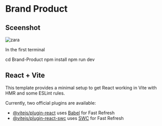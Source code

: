 # Brand Product

## Sceenshot
![zara](https://github.com/Vandana915/Brand-Product/assets/124566666/d9cfad43-9561-46a5-af13-d1f3f0eea8d6)


In the first terminal

cd Brand-Product
npm install 
npm run dev



## React + Vite

This template provides a minimal setup to get React working in Vite with HMR and some ESLint rules.

Currently, two official plugins are available:

- [@vitejs/plugin-react](https://github.com/vitejs/vite-plugin-react/blob/main/packages/plugin-react/README.md) uses [Babel](https://babeljs.io/) for Fast Refresh
- [@vitejs/plugin-react-swc](https://github.com/vitejs/vite-plugin-react-swc) uses [SWC](https://swc.rs/) for Fast Refresh
